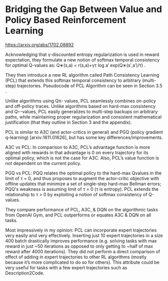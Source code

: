 # Bridging the Gap Between Value and Policy Based Reinforcement Learning

https://arxiv.org/abs/1702.08892

Acknowledging that γ-discounted entropy regularization is used in reward expectation, they formulate a new notion of softmax temporal consistency for optimal Q-values as: 
Q∗(s,a) = r(s,a)+γτ log a′ exp(Q∗(s′,a′)/τ) .

They then introduce a new RL algorithm called Path Consistency Learning (PCL) that extends this softmax temporal consistency to arbitrary (multi-step) trajectories. Pseudocode of PCL Algorithm can be seen in Section 3.5 .

Unlike algorithms using Qπ- values, PCL seamlessly combines on-policy and off-policy traces. Unlike algorithms based on hard-max consistency and Q◦-values, PCL easily generalizes to multi-step backups on arbitrary paths, while maintaining proper regularization and consistent mathematical justification (that they outline in Section 3 and the appendix).


PCL is similar to A3C (and actor-critics in general) and PGQ (policy gradient q-learning) [arxiv:1611.01626], but has some key differences/improvements.

A3C vs PCL:
In comparison to A3C, PCL’s advantage function is more aligned with rewards in that advantage is 0 on every trajectory for its optimal policy, which is not the case for A3C. Also, PCL’s value function is not dependent on the current policy.

PGQ vs PCL:
PQQ relates the optimal policy to the hard-max Qvalues in the limit of τ = 0, and thus proposes to augment the actor-critic objective with offline updates that minimize a set of single-step hard-max Bellman errors; PQQ's weakness is assuming limit of τ = 0 (τ is entropy).
PCL extends the relationship to τ > 0 by exploiting a notion of softmax consistency of Q-values.


They compare performance of PCL, A3C, & DQN on the algorithmic tasks from OpenAI Gym, and PCL outperforms or equates A3C & DQN on all tasks.

Most impressively in my opinion:
PCL can incorporate expert trajectories very easily and very effectively.
Inserting just 10 expert trajectories in a size 400 batch drastically improves performance (e.g. solving tasks with max reward in just ~50 iterations as opposed to only getting to ~half of max reward after 4000 iterations).
They did not perform a direct comparison of effect of adding in expert trajectories to other RL algorithms (mostly because it’s more complicated to do so for others).
This attribute could be very useful for tasks with a few expert trajectories such as Description2Code.
